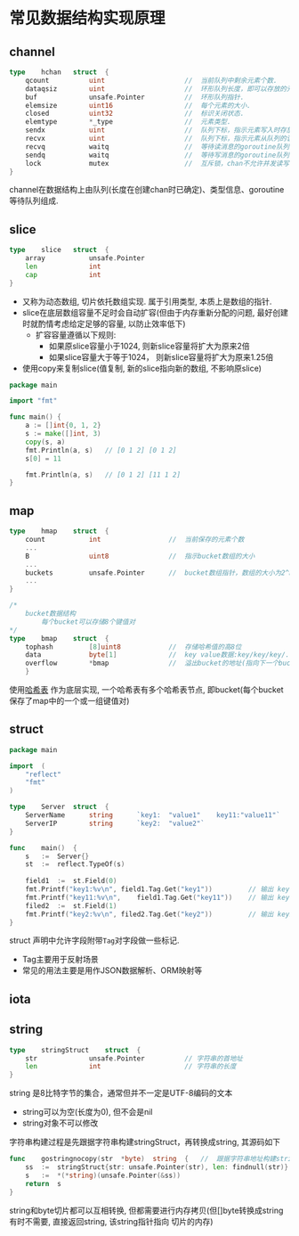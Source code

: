 # 常见数据结构实现原理

## channel

```go
type	hchan	struct	{
	qcount			uint					//	当前队列中剩余元素个数.
    dataqsiz	    uint					//	环形队列长度，即可以存放的元素个数.
    buf				unsafe.Pointer	        //	环形队列指针.					
    elemsize	    uint16					//	每个元素的大小.					
    closed			uint32					//	标识关闭状态.					
    elemtype	    *_type					//	元素类型.					
    sendx			uint					//	队列下标，指示元素写入时存放到队列中的位置.					
    recvx			uint			        //	队列下标，指示元素从队列的该位置读出.					
    recvq			waitq				    //	等待读消息的goroutine队列.					
    sendq			waitq				    //	等待写消息的goroutine队列.					
    lock	        mutex					//	互斥锁，chan不允许并发读写.	
}
```
channel在数据结构上由队列(长度在创建chan时已确定)、类型信息、goroutine等待队列组成.


## slice

```go
type    slice	struct	{
    array	        unsafe.Pointer
    len			    int
    cap			    int
}
```
* 又称为动态数组, 切片依托数组实现. 属于引用类型, 本质上是数组的指针. 
* slice在底层数组容量不足时会自动扩容(但由于内存重新分配的问题, 最好创建时就酌情考虑给定足够的容量, 以防止效率低下)
    - 扩容容量遵循以下规则:
        - 如果原slice容量小于1024, 则新slice容量将扩大为原来2倍
        - 如果slice容量大于等于1024， 则新slice容量将扩大为原来1.25倍
* 使用copy来复制slice(值复制, 新的slice指向新的数组, 不影响原slice)
```go
package main

import "fmt"

func main() {
    a := []int{0, 1, 2}
    s := make([]int, 3)
    copy(s, a)
    fmt.Println(a, s)   // [0 1 2] [0 1 2]
    s[0] = 11

    fmt.Println(a, s)   // [0 1 2] [11 1 2]
}
```


## map

```go
type	hmap	struct	{
	count           int	                //	当前保存的元素个数
    ...
    B               uint8		        //	指示bucket数组的大小
    ...
    buckets			unsafe.Pointer	    //	bucket数组指针，数组的大小为2^B
    ...
}

/*
    bucket数据结构
        每个bucket可以存储8个键值对
*/
type	bmap	struct	{
	tophash         [8]uint8	        //  存储哈希值的高8位
	data			byte[1]		        //  key	value数据:key/key/key/.../value/value/value...
	overflow	    *bmap			    //  溢出bucket的地址(指向下一个bucket)
	}
```
使用[哈希表](https://baike.baidu.com/item/%E5%93%88%E5%B8%8C%E8%A1%A8/5981869?fr=aladdin)
作为底层实现, 一个哈希表有多个哈希表节点, 即bucket(每个bucket保存了map中的一个或一组键值对)  


## struct

```go
package main

import	(
    "reflect"
    "fmt"
)

type	Server	struct	{
    ServerName      string	    `key1:	"value1"	key11:"value11"`
    ServerIP        string	    `key2:	"value2"`
}

func	main()	{
    s	:=	Server{}
    st	:=	reflect.TypeOf(s)
   
    field1	:=	st.Field(0)
    fmt.Printf("key1:%v\n",	field1.Tag.Get("key1"))         // 输出 key1:value1
    fmt.Printf("key11:%v\n",	field1.Tag.Get("key11"))    // 输出 key11:value11
    filed2	:=	st.Field(1)
    fmt.Printf("key2:%v\n",	filed2.Tag.Get("key2"))         // 输出 key2:value2
}
```

struct 声明中允许字段附带`Tag`对字段做一些标记.
* Tag主要用于反射场景
* 常见的用法主要是用作JSON数据解析、ORM映射等
    

## iota


## string
```go
type	stringStruct	struct	{
    str	            unsafe.Pointer          // 字符串的首地址
    len	            int                     // 字符串的长度
}
```
string 是8比特字节的集合，通常但并不一定是UTF-8编码的文本
* string可以为空(长度为0), 但不会是nil
* string对象不可以修改

字符串构建过程是先跟据字符串构建stringStruct，再转换成string, 其源码如下
```go
func	gostringnocopy(str	*byte)	string	{	//	跟据字符串地址构建string
	ss	:=	stringStruct{str: unsafe.Pointer(str), len:	findnull(str)}	//	先构造stringStruct
	s	:=	*(*string)(unsafe.Pointer(&ss))								//	再将stringStruct转换成string
	return	s
}
```

string和byte切片都可以互相转换, 但都需要进行内存拷贝(但[]byte转换成string有时不需要, 直接返回string, 该string指针指向
切片的内存)